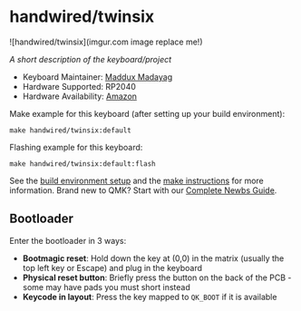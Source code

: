 # handwired/twinsix

![handwired/twinsix](imgur.com image replace me!)

*A short description of the keyboard/project*

* Keyboard Maintainer: [Maddux Madayag](https://github.com/MadduxMadayag)
* Hardware Supported: RP2040
* Hardware Availability: [Amazon](https://a.co/d/33I0HkA)

Make example for this keyboard (after setting up your build environment):

    make handwired/twinsix:default

Flashing example for this keyboard:

    make handwired/twinsix:default:flash

See the [build environment setup](https://docs.qmk.fm/#/getting_started_build_tools) and the [make instructions](https://docs.qmk.fm/#/getting_started_make_guide) for more information. Brand new to QMK? Start with our [Complete Newbs Guide](https://docs.qmk.fm/#/newbs).

## Bootloader

Enter the bootloader in 3 ways:

* **Bootmagic reset**: Hold down the key at (0,0) in the matrix (usually the top left key or Escape) and plug in the keyboard
* **Physical reset button**: Briefly press the button on the back of the PCB - some may have pads you must short instead
* **Keycode in layout**: Press the key mapped to `QK_BOOT` if it is available

